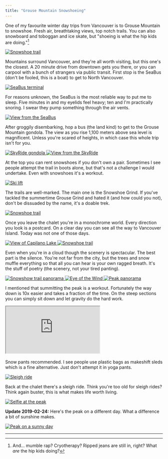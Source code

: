 ```yaml
---
title: "Grouse Mountain Snowshoeing"
---
```


One of my favourite winter day trips from Vancouver is to Grouse Mountain to snowshoe. Fresh air, breathtaking views, top notch trails. You can also snowboard and toboggan and ice skate, but "shoeing is what the hip kids are doing."[^1]

<a class="image-link" href="/images/grouse-mountain/trail1.jpg" target="_blank">
    <img alt="Snowshoe trail" srcset="/images/grouse-mountain/trail1-thumbnail.jpg 1x, /images/grouse-mountain/trail1-thumbnail@2x.jpg 2x" src="/images/grouse-mountain/trail1-thumbnail.jpg">
</a>

Mountains surround Vancouver, and they're all worth visiting, but this one's the closest. A 20 minute drive from downtown gets you there, or you can carpool with a bunch of strangers via public transit. First stop is the SeaBus (don't be fooled, this is a boat) to get to North Vancouver.

<a class="image-link" href="/images/grouse-mountain/seabus-terminal.jpg" target="_blank">
    <img alt="SeaBus terminal" srcset="/images/grouse-mountain/seabus-terminal-thumbnail.jpg 1x, /images/grouse-mountain/seabus-terminal-thumbnail@2x.jpg 2x" src="/images/grouse-mountain/seabus-terminal-thumbnail.jpg">
</a>

For reasons unknown, the SeaBus is the most reliable way to put me to sleep. Five minutes in and my eyelids feel heavy; ten and I'm practically snoring. I swear they pump something through the air vents.

<a class="image-link" href="/images/grouse-mountain/seabus-view.jpg" target="_blank">
    <img alt="View from the SeaBus" srcset="/images/grouse-mountain/seabus-view-thumbnail.jpg 1x, /images/grouse-mountain/seabus-view-thumbnail@2x.jpg 2x" src="/images/grouse-mountain/seabus-view-thumbnail.jpg">
</a>

After groggily disembarking, hop a bus (the land kind) to get to the Grouse Mountain gondola. The view as you rise 1,100 meters above sea level is magnificent. Unless you're scared of heights, in which case this whole trip isn't for you.

<a class="image-link" href="/images/grouse-mountain/skyride.jpg" target="_blank">
    <img alt="SkyRide gondola" srcset="/images/grouse-mountain/skyride-thumbnail.jpg 1x, /images/grouse-mountain/skyride-thumbnail@2x.jpg 2x" src="/images/grouse-mountain/skyride-thumbnail.jpg">
</a>

<a class="image-link" href="/images/grouse-mountain/skyride-view.jpg" target="_blank">
    <img alt="View from the SkyRide" srcset="/images/grouse-mountain/skyride-view-thumbnail.jpg 1x, /images/grouse-mountain/skyride-view-thumbnail@2x.jpg 2x" src="/images/grouse-mountain/skyride-view-thumbnail.jpg">
</a>

At the top you can rent snowshoes if you don't own a pair. Sometimes I see people attempt the trail in boots alone, but that's not a challenge I would undertake. Even with snowshoes it's a workout.

<a class="image-link" href="/images/grouse-mountain/ski-lift.jpg" target="_blank">
    <img alt="Ski lift" srcset="/images/grouse-mountain/ski-lift-thumbnail.jpg 1x, /images/grouse-mountain/ski-lift-thumbnail@2x.jpg 2x" src="/images/grouse-mountain/ski-lift-thumbnail.jpg">
</a>

The trails are well-marked. The main one is the Snowshoe Grind. If you've tackled the summertime Grouse Grind and hated it (and how could you not), don't be dissuaded by the name, it's a doable trek.

<a class="image-link" href="/images/grouse-mountain/trail2.jpg" target="_blank">
    <img alt="Snowshoe trail" srcset="/images/grouse-mountain/trail2-thumbnail.jpg 1x, /images/grouse-mountain/trail2-thumbnail@2x.jpg 2x" src="/images/grouse-mountain/trail2-thumbnail.jpg">
</a>

Once you leave the chalet you're in a monochrome world. Every direction you look is a postcard. On a clear day you can see all the way to Vancouver Island. Today was not one of those days.

<a class="image-link" href="/images/grouse-mountain/capilano-lake.jpg" target="_blank">
    <img alt="View of Capilano Lake" srcset="/images/grouse-mountain/capilano-lake-thumbnail.jpg 1x, /images/grouse-mountain/capilano-lake-thumbnail@2x.jpg 2x" src="/images/grouse-mountain/capilano-lake-thumbnail.jpg">
</a>

<a class="image-link" href="/images/grouse-mountain/trail3.jpg" target="_blank">
    <img alt="Snowshoe trail" srcset="/images/grouse-mountain/trail3-thumbnail.jpg 1x, /images/grouse-mountain/trail3-thumbnail@2x.jpg 2x" src="/images/grouse-mountain/trail3-thumbnail.jpg">
</a>

Even when you're in a cloud though the scenery is spectacular. The best part is the silence. You're not far from the city, but the trees and snow muffle everything so that all you can hear is your own ragged breath. It's the stuff of poetry (the scenery, not your tired panting).

<a class="image-link" href="/images/grouse-mountain/trail-panorama.jpg" target="_blank">
    <img alt="Snowshow trail panorama" srcset="/images/grouse-mountain/trail-panorama-thumbnail.jpg 1x, /images/grouse-mountain/trail-panorama-thumbnail@2x.jpg 2x" src="/images/grouse-mountain/trail-panorama-thumbnail.jpg">
</a>

<a class="image-link" href="/images/grouse-mountain/eye-of-the-wind.jpg" target="_blank">
    <img alt="Eye of the Wind" srcset="/images/grouse-mountain/eye-of-the-wind-thumbnail.jpg 1x, /images/grouse-mountain/eye-of-the-wind-thumbnail@2x.jpg 2x" src="/images/grouse-mountain/eye-of-the-wind-thumbnail.jpg">
</a>

<a class="image-link" href="/images/grouse-mountain/peak-panorama.jpg" target="_blank">
    <img alt="Peak panorama" srcset="/images/grouse-mountain/peak-panorama-thumbnail.jpg 1x, /images/grouse-mountain/peak-panorama-thumbnail@2x.jpg 2x" src="/images/grouse-mountain/peak-panorama-thumbnail.jpg">
</a>

I mentioned that summitting the peak is a workout. Fortunately the way down is 10x easier and takes a fraction of the time. On the steep sections you can simply sit down and let gravity do the hard work.

<div class="video">
    <iframe allow="fullscreen" src="https://www.youtube-nocookie.com/embed/1qKdm0gBIyo?modestbranding=1">
        <a href="https://www.youtube.com/watch?v=1qKdm0gBIyo">
            Sliding Down Grouse Mountain
        </a>
    </iframe>
</div>

Snow pants recommended. I see people use plastic bags as makeshift sleds which is a fine alternative. Just don't attempt it in yoga pants.

<a class="image-link" href="/images/grouse-mountain/sleigh-ride.jpg" target="_blank">
    <img alt="Sleigh ride" srcset="/images/grouse-mountain/sleigh-ride-thumbnail.jpg 1x, /images/grouse-mountain/sleigh-ride-thumbnail@2x.jpg 2x" src="/images/grouse-mountain/sleigh-ride-thumbnail.jpg">
</a>

Back at the chalet there's a sleigh ride. Think you're too old for sleigh rides? Think again buster, this is what makes life worth living.

<a class="image-link" href="/images/grouse-mountain/peak-selfie.jpg" target="_blank">
    <img alt="Selfie at the peak" srcset="/images/grouse-mountain/peak-selfie-thumbnail.jpg 1x, /images/grouse-mountain/peak-selfie-thumbnail@2x.jpg 2x" src="/images/grouse-mountain/peak-selfie-thumbnail.jpg">
</a>

**Update 2019-02-24:** Here's the peak on a different day. What a difference a bit of sunshine makes.

<a class="image-link" href="/images/grouse-mountain/sunny-day.jpg" target="_blank">
    <img alt="Peak on a sunny day" srcset="/images/grouse-mountain/sunny-day.jpg 1x, /images/grouse-mountain/sunny-day-thumbnail@2x.jpg 2x" src="/images/grouse-mountain/sunny-day-thumbnail.jpg">
</a>

---

[^1]: And... mumble rap? Cryotherapy? Ripped jeans are still in, right? What *are* the hip kids doing?
